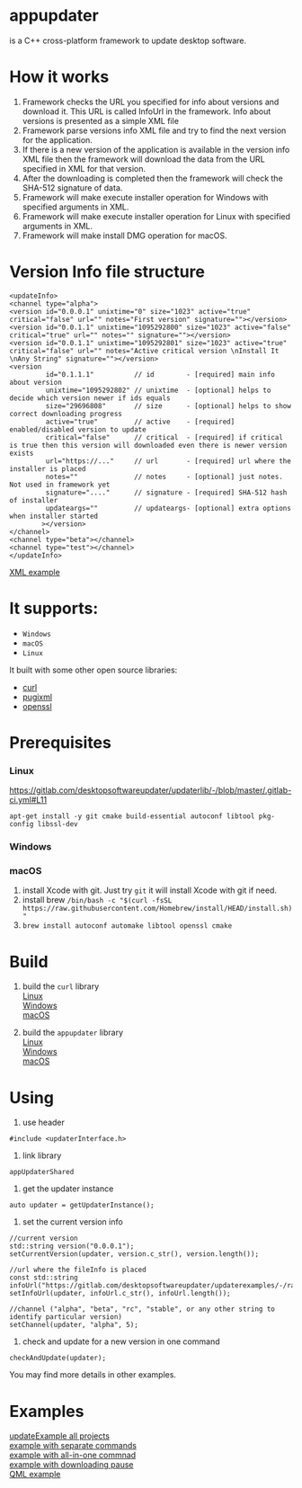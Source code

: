 # appupdater  
is a C++ cross-platform framework to update desktop software.  

# How it works
1. Framework checks the URL you specified for info about versions and download it. 
   This URL is called InfoUrl in the framework.
   Info about versions is presented as a simple XML file
1. Framework parse versions info XML file and try to find the next version for the application.
1. If there is a new version of the application is available in the version info XML file then the framework will download the data from the URL specified in XML for that version.
1. After the downloading is completed then the framework will check the SHA-512 signature of data.
1. Framework will make execute installer operation for Windows with specified arguments in XML.
1. Framework will make execute installer operation for Linux with specified arguments in XML.
1. Framework will make install DMG operation for macOS.

# Version Info file structure
```
<updateInfo>
<channel type="alpha">
<version id="0.0.0.1" unixtime="0" size="1023" active="true" critical="false" url="" notes="First version" signature=""></version>
<version id="0.0.1.1" unixtime="1095292800" size="1023" active="false" critical="true" url="" notes="" signature=""></version>
<version id="0.0.1.1" unixtime="1095292801" size="1023" active="true" critical="false" url="" notes="Active critical version \nInstall It \nAny String" signature=""></version>
<version 
         id="0.1.1.1"          // id        - [required] main info about version     
         unixtime="1095292802" // unixtime  - [optional] helps to decide which version newer if ids equals
         size="29696808"       // size      - [optional] helps to show correct downloading progress
         active="true"         // active    - [required] enabled/disabled version to update
         critical="false"      // critical  - [required] if critical is true then this version will downloaded even there is newer version exists
         url="https://..."     // url       - [required] url where the installer is placed
         notes=""              // notes     - [optional] just notes. Not used in framework yet
         signature="...."      // signature - [required] SHA-512 hash of installer
         updateargs=""         // updateargs- [optional] extra options when installer started
        ></version>
</channel>
<channel type="beta"></channel>
<channel type="test"></channel>
</updateInfo>
```
[XML example](https://gitlab.com/desktopsoftwareupdater/updaterexamples/-/blob/master/appUpdateSample_Win.xml)

# It supports: 
- `Windows`  
- `macOS`  
- `Linux`   

It built with some other open source libraries:  
* [curl](https://github.com/curl/curl)
* [pugixml](https://github.com/zeux/pugixml)
* [openssl](https://github.com/openssl/openssl)

# Prerequisites  
### Linux  
https://gitlab.com/desktopsoftwareupdater/updaterlib/-/blob/master/.gitlab-ci.yml#L11
```
apt-get install -y git cmake build-essential autoconf libtool pkg-config libssl-dev
```
### Windows  
### macOS  
1. install Xcode with git. Just try `git` it will install Xcode with git if need.
1. install brew `/bin/bash -c "$(curl -fsSL https://raw.githubusercontent.com/Homebrew/install/HEAD/install.sh)"`
1. `brew install autoconf automake libtool openssl cmake`

# Build
1. build the `curl` library  
[Linux](https://gitlab.com/desktopsoftwareupdater/updaterlib/-/blob/master/.gitlab-ci.yml#L17)  
[Windows](https://gitlab.com/desktopsoftwareupdater/updaterlib/-/blob/master/.gitlab-ci.yml#L60)  
[macOS](https://gitlab.com/desktopsoftwareupdater/updaterlib/-/blob/master/.gitlab-ci.yml#L102)  

1. build the `appupdater` library  
[Linux](https://gitlab.com/desktopsoftwareupdater/updaterlib/-/blob/master/.gitlab-ci.yml#L25)  
[Windows](https://gitlab.com/desktopsoftwareupdater/updaterlib/-/blob/master/.gitlab-ci.yml#L67)  
[macOS](https://gitlab.com/desktopsoftwareupdater/updaterlib/-/blob/master/.gitlab-ci.yml#L110)  

# Using
1. use header 
```
#include <updaterInterface.h>
```

1. link library 
```
appUpdaterShared
```

1. get the updater instance 
```
auto updater = getUpdaterInstance();
```

1. set the current version info 
```
//current version
std::string version("0.0.0.1");
setCurrentVersion(updater, version.c_str(), version.length());

//url where the fileInfo is placed
const std::string infoUrl("https://gitlab.com/desktopsoftwareupdater/updaterexamples/-/raw/master/appUpdateSample_Win.xml");
setInfoUrl(updater, infoUrl.c_str(), infoUrl.length());

//channel ("alpha", "beta", "rc", "stable", or any other string to identify particular version)
setChannel(updater, "alpha", 5);
```

1. check and update for a new version in one command
```
checkAndUpdate(updater);
```

You may find more details in other examples.

# Examples  
[updateExample all projects](https://gitlab.com/desktopsoftwareupdater/updaterexamples)  
[example with separate commands](https://gitlab.com/desktopsoftwareupdater/updaterexamples/-/blob/master/main.cpp)  
[example with all-in-one commnad](https://gitlab.com/desktopsoftwareupdater/updaterexamples/-/blob/master/allInOne.cpp)  
[example with downloading pause](https://gitlab.com/desktopsoftwareupdater/updaterexamples/-/blob/master/pause_resume.cpp)  
[QML example](https://gitlab.com/desktopsoftwareupdater/updaterexamples/-/tree/master/qml_example)  
